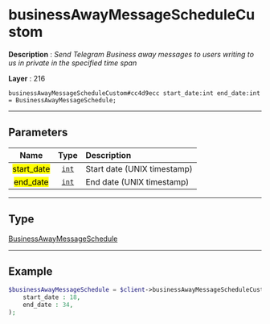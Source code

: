 # businessAwayMessageScheduleCustom

**Description** : *Send Telegram Business away messages to users writing to us in private in the specified time span*

**Layer** : 216

```tl
businessAwayMessageScheduleCustom#cc4d9ecc start_date:int end_date:int = BusinessAwayMessageSchedule;
```

---

## Parameters

| Name | Type | Description |
| :---: | :---: | :--- |
| <mark>start_date</mark> | [`int`](type/int) | Start date (UNIX timestamp) |
| <mark>end_date</mark> | [`int`](type/int) | End date (UNIX timestamp) |

---

## Type

[BusinessAwayMessageSchedule](type/BusinessAwayMessageSchedule)

---

## Example

```php
$businessAwayMessageSchedule = $client->businessAwayMessageScheduleCustom(
	start_date : 18,
	end_date : 34,
);
```